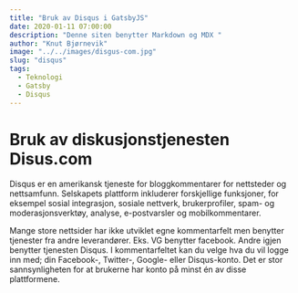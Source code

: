 ```yaml
---
title: "Bruk av Disqus i GatsbyJS"
date: 2020-01-11 07:00:00
description: "Denne siten benytter Markdown og MDX "
author: "Knut Bjørnevik"
image: "../../images/disgus-com.jpg"
slug: "disqus"
tags:
  - Teknologi
  - Gatsby
  - Disqus
---
```

# Bruk av diskusjonstjenesten Disus.com
Disqus er en amerikansk tjeneste for bloggkommentarer for nettsteder og nettsamfunn. Selskapets plattform inkluderer forskjellige funksjoner, for eksempel sosial integrasjon, sosiale nettverk, brukerprofiler, spam- og moderasjonsverktøy, analyse, e-postvarsler og mobilkommentarer.

Mange store nettsider har ikke utviklet egne kommentarfelt men benytter tjenester fra andre leverandører. Eks. VG benytter facebook. Andre igjen benytter tjenesten Disqus. I kommentarfeltet kan du velge hva du vil logge inn med; din Facebook-, Twitter-, Google- eller Disqus-konto. Det er stor sannsynligheten for at brukerne har konto på minst én av disse plattformene.



